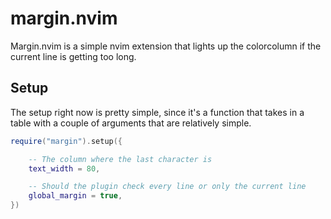 # margin.nvim

Margin.nvim is a simple nvim extension that lights up the colorcolumn if the 
current line is getting too long. 


## Setup

The setup right now is pretty simple, since it's a function that takes in a 
table with a couple of arguments that are relatively simple. 

```lua
require("margin").setup({

    -- The column where the last character is
    text_width = 80,  

    -- Should the plugin check every line or only the current line
    global_margin = true, 
})
```
